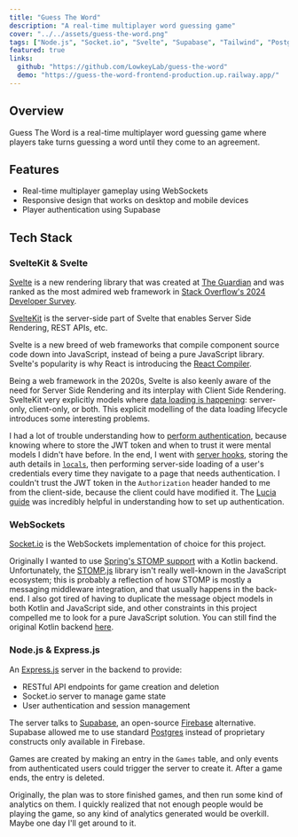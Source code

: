 ```yaml
---
title: "Guess The Word"
description: "A real-time multiplayer word guessing game"
cover: "../../assets/guess-the-word.png"
tags: ["Node.js", "Socket.io", "Svelte", "Supabase", "Tailwind", "Postgres"]
featured: true
links:
  github: "https://github.com/LowkeyLab/guess-the-word"
  demo: "https://guess-the-word-frontend-production.up.railway.app/"
---
```


## Overview

Guess The Word is a real-time multiplayer word guessing game where players take turns guessing a word until they come to an agreement.

## Features

- Real-time multiplayer gameplay using WebSockets
- Responsive design that works on desktop and mobile devices
- Player authentication using Supabase

## Tech Stack

### SvelteKit & Svelte

[Svelte](https://svelte.dev/) is a new rendering library that was created at [The Guardian](https://www.theguardian.com/us) and was ranked as the most admired web framework in [Stack Overflow's 2024 Developer Survey](https://survey.stackoverflow.co/2024/technology#admired-and-desired).

[SvelteKit](https://svelte.dev/docs/kit/introduction) is the server-side part of Svelte that enables Server Side Rendering, REST APIs, etc.

Svelte is a new breed of web frameworks that compile component source code down into JavaScript, instead of being a pure JavaScript library. Svelte's popularity is why React is introducing the [React Compiler](https://react.dev/learn/react-compiler).

Being a web framework in the 2020s, Svelte is also keenly aware of the need for Server Side Rendering and its interplay with Client Side Rendering. SvelteKit very explicitly models where [data loading is happening](https://svelte.dev/docs/kit/load): server-only, client-only, or both. This explicit modelling of the data loading lifecycle introduces some interesting problems. 

I had a lot of trouble understanding how to [perform authentication](https://svelte.dev/docs/kit/auth), because knowing where to store the JWT token and when to trust it were mental models I didn't have before. In the end, I went with [server hooks](https://svelte.dev/docs/kit/hooks#Server-hooks), storing the auth details in [`locals`](https://svelte.dev/docs/kit/hooks#Server-hooks-locals), then performing server-side loading of a user's credentials every time they navigate to a page that needs authentication. I couldn't trust the JWT token in the `Authorization` header handed to me from the client-side, because the client could have modified it. The [Lucia guide](https://lucia-auth.com/sessions/cookies/sveltekit) was incredibly helpful in understanding how to set up authentication.

### WebSockets

[Socket.io](https://socket.io/) is the WebSockets implementation of choice for this project.

Originally I wanted to use [Spring's STOMP support](https://docs.spring.io/spring-framework/reference/web/websocket/stomp.html) with a Kotlin backend. Unfortunately, the [STOMP.js](https://github.com/stomp-js/stompjs) library isn't really well-known in the JavaScript ecosystem; this is probably a reflection of how STOMP is mostly a messaging middleware integration, and that usually happens in the back-end. I also got tired of having to duplicate the message object models in both Kotlin and JavaScript side, and other constraints in this project compelled me to look for a pure JavaScript solution. You can still find the original Kotlin backend [here](https://github.com/LowkeyLab/gradle-monorepo/tree/main/guess-the-word).

### Node.js & Express.js

An [Express.js](https://expressjs.com/) server in the backend to provide:

- RESTful API endpoints for game creation and deletion
- Socket.io server to manage game state
- User authentication and session management

The server talks to [Supabase](https://supabase.com/), an open-source [Firebase](https://firebase.google.com/) alternative. Supabase allowed me to use standard [Postgres](https://www.postgresql.org/) instead of proprietary constructs only available in Firebase.

Games are created by making an entry in the `Games` table, and only events from authenticated users could trigger the server to create it. After a game ends, the entry is deleted.

Originally, the plan was to store finished games, and then run some kind of analytics on them. I quickly realized that not enough people would be playing the game, so any kind of analytics generated would be overkill. Maybe one day I'll get around to it.
